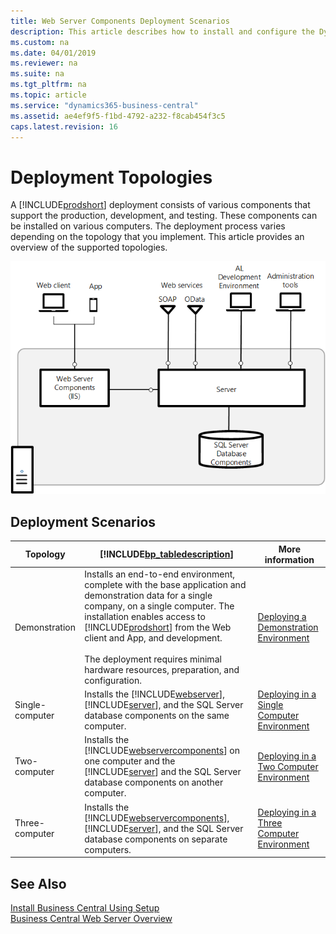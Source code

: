 ```yaml
---
title: Web Server Components Deployment Scenarios
description: This article describes how to install and configure the Dynamics NAV Web Server components in different network topologies and the deployment scenarios.
ms.custom: na
ms.date: 04/01/2019
ms.reviewer: na
ms.suite: na
ms.tgt_pltfrm: na
ms.topic: article
ms.service: "dynamics365-business-central"
ms.assetid: ae4ef9f5-f1bd-4792-a232-f8cab454f3c5
caps.latest.revision: 16
---
```

# Deployment Topologies

A [!INCLUDE[prodshort](../developer/includes/prodshort.md)] deployment consists of various components that support the production, development, and testing. These components can be installed on various computers. The deployment process varies depending on the topology that you implement. This article provides an overview of the supported topologies. 

<!-- 
This section describes how to install and configure the [!INCLUDE[webservercomponents](../developer/includes/webservercomponents.md)] in different network topologies.  

-->
  
![Architecture overview](../media/architecture-overview.png "Architecture overview")   
  
## Deployment Scenarios  
  
|Topology|[!INCLUDE[bp_tabledescription](../developer/includes/bp_tabledescription_md.md)]|More information|  
|--------------|---------------------------------------|---|  
|Demonstration|Installs an end-to-end environment, complete with the base application and demonstration data for a single company, on a single computer. The installation enables access to [!INCLUDE[prodshort](../developer/includes/prodshort.md)] from the Web client and App, and development.<br /><br />The deployment requires minimal hardware resources, preparation, and configuration.| [Deploying a Demonstration Environment](deploy-demonstration-environment.md)|  
|Single-computer|Installs the [!INCLUDE[webserver](../developer/includes/webservercomponents.md)], [!INCLUDE[server](../developer/includes/server.md)], and the SQL Server database components on the same computer.| [Deploying in a Single Computer Environment](deploy-single-computer-environment.md)| 
|Two-computer|Installs the [!INCLUDE[webservercomponents](../developer/includes/webservercomponents.md)] on one computer and the [!INCLUDE[server](../developer/includes/server.md)] and the SQL Server database components on another computer.|[Deploying in a Two Computer Environment](deploy-two-computer-environment.md)|  
|Three-computer|Installs the [!INCLUDE[webservercomponents](../developer/includes/webservercomponents.md)], [!INCLUDE[server](../developer/includes/server.md)], and the SQL Server database components on separate computers.| [Deploying in a Three Computer Environment](deploy-three-computer-environment.md)| 
  
## See Also  
[Install Business Central Using Setup](install-using-setup.md)  
[Business Central Web Server Overview](web-server-overview.md)

